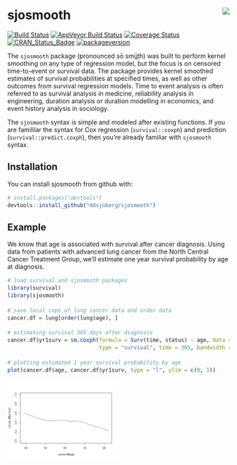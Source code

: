 
<!-- README.md is generated from README.Rmd. Please edit that file -->

# sjosmooth <img src="reference/figures/logo-small.png" align="right" />

<!-- 
[![CRAN_Status_Badge](http://www.r-pkg.org/badges/version/sjosmooth)](https://cran.r-project.org/package=sjosmooth)

[![Coverage Status](https://img.shields.io/codecov/c/github/ddsjoberg/sjosmooth/master.svg)](https://codecov.io/github/ddsjoberg/sjosmooth?branch=master)
-->

[![Build
Status](https://travis-ci.org/ddsjoberg/sjosmooth.svg?branch=master)](https://travis-ci.org/ddsjoberg/sjosmooth)
[![AppVeyor Build
Status](https://ci.appveyor.com/api/projects/status/github/ddsjoberg/sjosmooth?branch=master&svg=true)](https://ci.appveyor.com/project/ddsjoberg/sjosmooth)
[![Coverage
Status](https://img.shields.io/codecov/c/github/ddsjoberg/sjosmooth/master.svg)](https://codecov.io/github/ddsjoberg/sjosmooth?branch=master)
[![CRAN\_Status\_Badge](http://www.r-pkg.org/badges/version/sjosmooth)](https://cran.r-project.org/package=sjosmooth)
[![packageversion](https://img.shields.io/badge/Package%20version-0.1.0-orange.svg?style=flat-square)](commits/master)

The `sjosmooth` package (pronounced sō smüt͟h) was built to perform
kernel smoothing on any type of regression model, but the focus is on
censored time-to-event or survival data. The package provides kernel
smoothed estimates of survival probabilities at specified times, as well
as other outcomes from survival regression models. Time to event
analysis is often referred to as survival analysis in medicine,
reliability analysis in engineering, duration analysis or duration
modelling in economics, and event history analysis in sociology.

The `sjosmooth` syntax is simple and modeled after existing functions.
If you are famililar the syntax for Cox regression (`survival::coxph`)
and prediction (`survival::predict.coxph`), then you’re already familiar
with `sjosmooth` syntax.

## Installation

You can install sjosmooth from github with:

``` r
# install.packages("devtools")
devtools::install_github("ddsjoberg/sjosmooth")
```

## Example

We know that age is associated with survival after cancer diagnosis.
Using data from patients with advanced lung cancer from the North
Central Cancer Treatment Group, we’ll estimate one year survival
probability by age at diagnosis.

``` r
# load survival and sjosmooth packages
library(survival)
library(sjosmooth)

# save local copy of lung cancer data and order data
cancer.df = lung[order(lung$age), ]

# estimating survival 365 days after diagnosis
cancer.df$yr1surv = sm.coxph(formula = Surv(time, status) ~ age, data = cancer.df, 
                             type = "survival", time = 365, bandwidth = 0.9)

# plotting estimated 1 year survival probability by age
plot(cancer.df$age, cancer.df$yr1surv, type = "l", ylim = c(0, 1))
```

<img src="man/figures/README-example-1.png" width="50%" />
